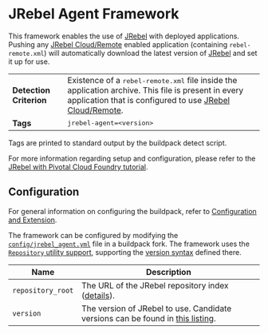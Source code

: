 # JRebel Agent Framework

This framework enables the use of [JRebel][jrebel] with deployed applications. Pushing any [JRebel Cloud/Remote][remoting] enabled application (containing `rebel-remote.xml`) will automatically download the latest version of [JRebel][jrebel] and set it up for use.

<table>
  <tr>
    <td><strong>Detection Criterion</strong></td>
    <td>Existence of a <tt>rebel-remote.xml</tt> file inside the application archive. This file is present in every application that is configured to use <a href="http://manuals.zeroturnaround.com/jrebel/remoting/index.html" target="_blank">JRebel Cloud/Remote</a>.</td>
  </tr>
  <tr>
    <td><strong>Tags</strong></td>
    <td><tt>jrebel-agent=&lt;version&gt;</tt></td>
  </tr>
</table>
Tags are printed to standard output by the buildpack detect script.

For more information regarding setup and configuration, please refer to the [JRebel with Pivotal Cloud Foundry tutorial][pivotal].

## Configuration
For general information on configuring the buildpack, refer to [Configuration and Extension][].

The framework can be configured by modifying the [`config/jrebel_agent.yml`][jrebelagentyml] file in a buildpack fork. The framework uses the [`Repository` utility support][repositories], supporting the [version syntax][] defined there.

| Name | Description
| ---- | -----------
| `repository_root` | The URL of the JRebel repository index ([details][repositories]).
| `version` | The version of JRebel to use. Candidate versions can be found in [this listing][repoindex].

[jrebel]: http://zeroturnaround.com/software/jrebel/
[remoting]: http://manuals.zeroturnaround.com/jrebel/remoting/index.html
[pivotal]: http://manuals.zeroturnaround.com/jrebel/remoting/pivotal.html
[Configuration and Extension]: ../README.md#configuration-and-extension
[jrebelagentyml]: ../config/jrebel_agent.yml
[version syntax]: extending-repositories.md#version-syntax-and-ordering
[repositories]: extending-repositories.md
[repoindex]: http://dl.zeroturnaround.com/jrebel/index.yml
